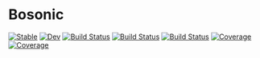 # Bosonic

[![Stable](https://img.shields.io/badge/docs-stable-blue.svg)](https://Marco-Di-Tullio.github.io/Bosonic.jl/stable)
[![Dev](https://img.shields.io/badge/docs-dev-blue.svg)](https://Marco-Di-Tullio.github.io/Bosonic.jl/dev)
[![Build Status](https://github.com/Marco-Di-Tullio/Bosonic.jl/actions/workflows/CI.yml/badge.svg?branch=main)](https://github.com/Marco-Di-Tullio/Bosonic.jl/actions/workflows/CI.yml?query=branch%3Amain)
[![Build Status](https://travis-ci.com/Marco-Di-Tullio/Bosonic.jl.svg?branch=main)](https://travis-ci.com/Marco-Di-Tullio/Bosonic.jl)
[![Build Status](https://ci.appveyor.com/api/projects/status/github/Marco-Di-Tullio/Bosonic.jl?svg=true)](https://ci.appveyor.com/project/Marco-Di-Tullio/Bosonic-jl)
[![Coverage](https://codecov.io/gh/Marco-Di-Tullio/Bosonic.jl/branch/main/graph/badge.svg)](https://codecov.io/gh/Marco-Di-Tullio/Bosonic.jl)
[![Coverage](https://coveralls.io/repos/github/Marco-Di-Tullio/Bosonic.jl/badge.svg?branch=main)](https://coveralls.io/github/Marco-Di-Tullio/Bosonic.jl?branch=main)
